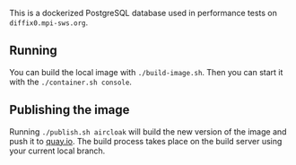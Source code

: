 This is a dockerized PostgreSQL database used in performance tests on `diffix0.mpi-sws.org`.

## Running

You can build the local image with `./build-image.sh`. Then you can start it with the `./container.sh console`.

## Publishing the image

Running `./publish.sh aircloak` will build the new version of the image and push it to [quay.io](quay.io). The build process takes place on the build server using your current local branch.
